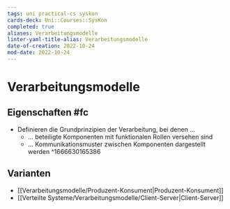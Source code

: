 ```yaml
---
tags: uni practical-cs syskon
cards-deck: Uni::Courses::SysKon
completed: true
aliases: Verarbeitungsmodelle
linter-yaml-title-alias: Verarbeitungsmodelle
date-of-creation: 2022-10-24
mod-date: 2022-10-24
---
```


# Verarbeitungsmodelle

## Eigenschaften #fc
- Definieren die Grundprinzipien der Verarbeitung, bei denen …
	- … beteiligte Komponenten mit funktionalen Rollen versehen sind
	- … Kommunikationsmuster zwischen Komponenten dargestellt werden
^1666630165386

## Varianten
- [[Verarbeitungsmodelle/Produzent-Konsument|Produzent-Konsument]]
- [[Verteilte Systeme/Verarbeitungsmodelle/Client-Server|Client-Server]]
